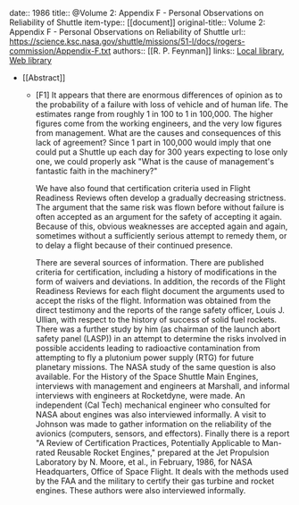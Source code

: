 date:: 1986
title:: @Volume 2: Appendix F - Personal Observations on Reliability of Shuttle
item-type:: [[document]]
original-title:: Volume 2: Appendix F - Personal Observations on Reliability of Shuttle
url:: https://science.ksc.nasa.gov/shuttle/missions/51-l/docs/rogers-commission/Appendix-F.txt
authors:: [[R. P. Feynman]]
links:: [Local library](zotero://select/library/items/XG47REFI), [Web library](https://www.zotero.org/users/6520516/items/XG47REFI)

- [[Abstract]]
	- [F1] It appears that there are enormous differences of opinion as to the probability of a failure with loss of vehicle and of human life. The estimates range from roughly 1 in 100 to 1 in 100,000. The higher figures come from the working engineers, and the very low figures from management. What are the causes and consequences of this lack of agreement? Since 1 part in 100,000 would imply that one could put a Shuttle up each day for 300 years expecting to lose only one, we could properly ask "What is the cause of management's fantastic faith in the machinery?"
	  
	  We have also found that certification criteria used in Flight Readiness Reviews often develop a gradually decreasing strictness. The argument that the same risk was flown before without failure is often accepted as an argument for the safety of accepting it again. Because of this, obvious weaknesses are accepted again and again, sometimes without a sufficiently serious attempt to remedy them, or to delay a flight because of their continued presence.
	  
	  There are several sources of information. There are published criteria for certification, including a history of modifications in the form of waivers and deviations. In addition, the records of the Flight Readiness Reviews for each flight document the arguments used to accept the risks of the flight. Information was obtained from the direct testimony and the reports of the range safety officer, Louis J. Ullian, with respect to the history of success of solid fuel rockets. There was a further study by him (as chairman of the launch abort safety panel (LASP)) in an attempt to determine the risks involved in possible accidents leading to radioactive contamination from attempting to fly a plutonium power supply (RTG) for future planetary missions. The NASA study of the same question is also available. For the History of the Space Shuttle Main Engines, interviews with management and engineers at Marshall, and informal interviews with engineers at Rocketdyne, were made. An independent (Cal Tech) mechanical engineer who consulted for NASA about engines was also interviewed informally. A visit to Johnson was made to gather information on the reliability of the avionics (computers, sensors, and effectors). Finally there is a report "A Review of Certification Practices, Potentially Applicable to Man-rated Reusable Rocket Engines," prepared at the Jet Propulsion Laboratory by N. Moore, et al., in February, 1986, for NASA Headquarters, Office of Space Flight. It deals with the methods used by the FAA and the military to certify their gas turbine and rocket engines. These authors were also interviewed informally.